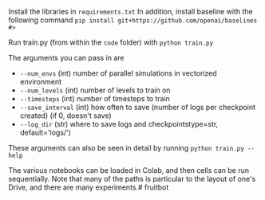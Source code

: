 Install the libraries in `requirements.txt`
In addition, install baseline with the following command
`pip install git+https://github.com/openai/baselines #>`

Run train.py (from within the `code` folder) with 
`python train.py`

The arguments you can pass in are 

* `--num_envs` (int) number of parallel simulations in vectorized environment
* `--num_levels` (int) number of levels to train on
* `--timesteps` (int) number of timesteps to train
* `--save_interval` (int) how often to save (number of logs per checkpoint created) (if 0, doesn't save)
* `--log_dir` (str) where to save logs and checkpointstype=str, default='logs/')

These arguments can also be seen in detail by running `python train.py --help`



The various notebooks can be loaded in Colab, and then cells can be run sequentially. Note that many of the paths is particular to the layout of one's Drive, and there are many experiments.# fruitbot
